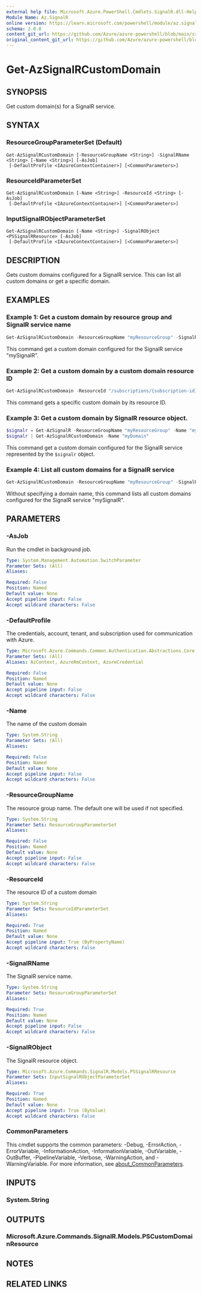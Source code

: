 ```yaml
---
external help file: Microsoft.Azure.PowerShell.Cmdlets.SignalR.dll-Help.xml
Module Name: Az.SignalR
online version: https://learn.microsoft.com/powershell/module/az.signalr/get-azsignalrcustomdomain
schema: 2.0.0
content_git_url: https://github.com/Azure/azure-powershell/blob/main/src/SignalR/SignalR/help/Get-AzSignalRCustomDomain.md
original_content_git_url: https://github.com/Azure/azure-powershell/blob/main/src/SignalR/SignalR/help/Get-AzSignalRCustomDomain.md
---
```


# Get-AzSignalRCustomDomain

## SYNOPSIS
Get custom domain(s) for a SignalR service.

## SYNTAX

### ResourceGroupParameterSet (Default)
```
Get-AzSignalRCustomDomain [-ResourceGroupName <String>] -SignalRName <String> [-Name <String>] [-AsJob]
 [-DefaultProfile <IAzureContextContainer>] [<CommonParameters>]
```

### ResourceIdParameterSet
```
Get-AzSignalRCustomDomain [-Name <String>] -ResourceId <String> [-AsJob]
 [-DefaultProfile <IAzureContextContainer>] [<CommonParameters>]
```

### InputSignalRObjectParameterSet
```
Get-AzSignalRCustomDomain [-Name <String>] -SignalRObject <PSSignalRResource> [-AsJob]
 [-DefaultProfile <IAzureContextContainer>] [<CommonParameters>]
```

## DESCRIPTION
Gets custom domains configured for a SignalR service. This can list all custom domains or get a specific domain.

## EXAMPLES

### Example 1: Get a custom domain by resource group and SignalR service name
```powershell
Get-AzSignalRCustomDomain -ResourceGroupName "myResourceGroup" -SignalRName "mySignalR"
```

This command get a custom domain configured for the SignalR service "mySignalR".

### Example 2: Get a custom domain by a custom domain resource ID
```powershell
Get-AzSignalRCustomDomain -ResourceId "/subscriptions/{subscription-id}/resourceGroups/myResourceGroup/providers/Microsoft.SignalRService/SignalR/mySignalR/customDomains/myDomain"
```

This command gets a specific custom domain by its resource ID.

### Example 3: Get a custom domain by SignalR resource object.
```powershell
$signalr = Get-AzSignalR -ResourceGroupName "myResourceGroup" -Name "mySignalR"
$signalr | Get-AzSignalRCustomDomain -Name "myDomain"
```

This command get a custom domain configured for the SignalR service represented by the `$signalr` object.

### Example 4: List all custom domains for a SignalR service
```powershell
Get-AzSignalRCustomDomain -ResourceGroupName "myResourceGroup" -SignalRName "mySignalR"
```

Without specifying a domain name, this command lists all custom domains configured for the SignalR service "mySignalR".

## PARAMETERS

### -AsJob
Run the cmdlet in background job.

```yaml
Type: System.Management.Automation.SwitchParameter
Parameter Sets: (All)
Aliases:

Required: False
Position: Named
Default value: None
Accept pipeline input: False
Accept wildcard characters: False
```

### -DefaultProfile
The credentials, account, tenant, and subscription used for communication with Azure.

```yaml
Type: Microsoft.Azure.Commands.Common.Authentication.Abstractions.Core.IAzureContextContainer
Parameter Sets: (All)
Aliases: AzContext, AzureRmContext, AzureCredential

Required: False
Position: Named
Default value: None
Accept pipeline input: False
Accept wildcard characters: False
```

### -Name
The name of the custom domain

```yaml
Type: System.String
Parameter Sets: (All)
Aliases:

Required: False
Position: Named
Default value: None
Accept pipeline input: False
Accept wildcard characters: False
```

### -ResourceGroupName
The resource group name.
The default one will be used if not specified.

```yaml
Type: System.String
Parameter Sets: ResourceGroupParameterSet
Aliases:

Required: False
Position: Named
Default value: None
Accept pipeline input: False
Accept wildcard characters: False
```

### -ResourceId
The resource ID of a custom domain

```yaml
Type: System.String
Parameter Sets: ResourceIdParameterSet
Aliases:

Required: True
Position: Named
Default value: None
Accept pipeline input: True (ByPropertyName)
Accept wildcard characters: False
```

### -SignalRName
The SignalR service name.

```yaml
Type: System.String
Parameter Sets: ResourceGroupParameterSet
Aliases:

Required: True
Position: Named
Default value: None
Accept pipeline input: False
Accept wildcard characters: False
```

### -SignalRObject
The SignalR resource object.

```yaml
Type: Microsoft.Azure.Commands.SignalR.Models.PSSignalRResource
Parameter Sets: InputSignalRObjectParameterSet
Aliases:

Required: True
Position: Named
Default value: None
Accept pipeline input: True (ByValue)
Accept wildcard characters: False
```

### CommonParameters
This cmdlet supports the common parameters: -Debug, -ErrorAction, -ErrorVariable, -InformationAction, -InformationVariable, -OutVariable, -OutBuffer, -PipelineVariable, -Verbose, -WarningAction, and -WarningVariable. For more information, see [about_CommonParameters](http://go.microsoft.com/fwlink/?LinkID=113216).

## INPUTS

### System.String

## OUTPUTS

### Microsoft.Azure.Commands.SignalR.Models.PSCustomDomainResource

## NOTES

## RELATED LINKS
